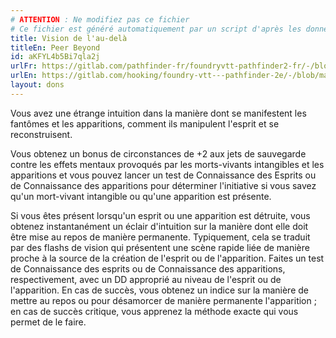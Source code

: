```yaml
---
# ATTENTION : Ne modifiez pas ce fichier
# Ce fichier est généré automatiquement par un script d'après les données du module Foundry VTT officiel et de sa traduction
title: Vision de l'au-delà
titleEn: Peer Beyond
id: aKFYL4b5Bi7qla2j
urlFr: https://gitlab.com/pathfinder-fr/foundryvtt-pathfinder2-fr/-/blob/master/data/feats/aKFYL4b5Bi7qla2j.htm
urlEn: https://gitlab.com/hooking/foundry-vtt---pathfinder-2e/-/blob/master/packs/data/feats.db/peer-beyond.json
layout: dons
---
```

Vous avez une étrange intuition dans la manière dont se manifestent les fantômes et les apparitions, comment ils manipulent l'esprit et se reconstruisent.

Vous obtenez un bonus de circonstances de +2 aux jets de sauvegarde contre les effets mentaux provoqués par les morts-vivants intangibles et les apparitions et vous pouvez lancer un test de Connaissance des Esprits ou de Connaissance des apparitions pour déterminer l'initiative si vous savez qu'un mort-vivant intangible ou qu'une apparition est présente.

Si vous êtes présent lorsqu'un esprit ou une apparition est détruite, vous obtenez instantanément un éclair d'intuition sur la manière dont elle doit être mise au repos de manière permanente. Typiquement, cela se traduit par des flashs de vision qui présentent une scène rapide liée de manière proche à la source de la création de l'esprit ou de l'apparition. Faites un test de Connaissance des esprits ou de Connaissance des apparitions, respectivement, avec un DD approprié au niveau de l'esprit ou de l'apparition. En cas de succès, vous obtenez un indice sur la manière de mettre au repos ou pour désamorcer de manière permanente l'apparition ; en cas de succès critique, vous apprenez la méthode exacte qui vous permet de le faire.
